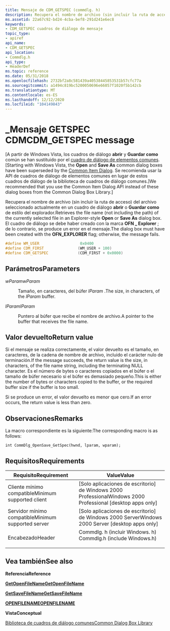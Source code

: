 ```yaml
---
title: Mensaje de CDM_GETSPEC (commdlg. h)
description: Recupera el nombre de archivo (sin incluir la ruta de acceso) del archivo seleccionado actualmente en un cuadro de diálogo abrir o guardar como de estilo del explorador.
ms.assetid: 22a67c92-bd24-4cba-bef8-291d241e6ec8
keywords:
- CDM_GETSPEC cuadros de diálogo de mensaje
topic_type:
- apiref
api_name:
- CDM_GETSPEC
api_location:
- Commdlg.h
api_type:
- HeaderDef
ms.topic: reference
ms.date: 05/31/2018
ms.openlocfilehash: 2732bf2a8c581439a40538445853531b57cfc77a
ms.sourcegitcommit: a1494c819bc5200050696e66057f1020f5b142cb
ms.translationtype: MT
ms.contentlocale: es-ES
ms.lasthandoff: 12/12/2020
ms.locfileid: "104149843"
---
```

# <a name="cdm_getspec-message"></a><span data-ttu-id="7d055-104">\_Mensaje GETSPEC CDM</span><span class="sxs-lookup"><span data-stu-id="7d055-104">CDM\_GETSPEC message</span></span>

<span data-ttu-id="7d055-105">\[A partir de Windows Vista, los cuadros de diálogo **abrir** y **Guardar como** común se han sustituido por el [cuadro de diálogo de elementos comunes](/previous-versions/windows/desktop/legacy/bb776913(v=vs.85)).</span><span class="sxs-lookup"><span data-stu-id="7d055-105">\[Starting with Windows Vista, the **Open** and **Save As** common dialog boxes have been superseded by the [Common Item Dialog](/previous-versions/windows/desktop/legacy/bb776913(v=vs.85)).</span></span> <span data-ttu-id="7d055-106">Se recomienda usar la API de cuadros de diálogo de elementos comunes en lugar de estos cuadros de diálogo de la biblioteca de cuadros de diálogo comunes.\]</span><span class="sxs-lookup"><span data-stu-id="7d055-106">We recommended that you use the Common Item Dialog API instead of these dialog boxes from the Common Dialog Box Library.\]</span></span>

<span data-ttu-id="7d055-107">Recupera el nombre de archivo (sin incluir la ruta de acceso) del archivo seleccionado actualmente en un cuadro de diálogo **abrir** o **Guardar como** de estilo del explorador.</span><span class="sxs-lookup"><span data-stu-id="7d055-107">Retrieves the file name (not including the path) of the currently selected file in an Explorer-style **Open** or **Save As** dialog box.</span></span> <span data-ttu-id="7d055-108">El cuadro de diálogo se debe haber creado con la marca **OFN \_ Explorer** ; de lo contrario, se produce un error en el mensaje.</span><span class="sxs-lookup"><span data-stu-id="7d055-108">The dialog box must have been created with the **OFN\_EXPLORER** flag; otherwise, the message fails.</span></span>


```C++
#define WM_USER                  0x0400
#define CDM_FIRST               (WM_USER + 100)
#define CDM_GETSPEC             (CDM_FIRST + 0x0000)
```



## <a name="parameters"></a><span data-ttu-id="7d055-109">Parámetros</span><span class="sxs-lookup"><span data-stu-id="7d055-109">Parameters</span></span>

<dl> <dt>

<span data-ttu-id="7d055-110">*wParam*</span><span class="sxs-lookup"><span data-stu-id="7d055-110">*wParam*</span></span> 
</dt> <dd>

<span data-ttu-id="7d055-111">Tamaño, en caracteres, del búfer *lParam* .</span><span class="sxs-lookup"><span data-stu-id="7d055-111">The size, in characters, of the *lParam* buffer.</span></span>

</dd> <dt>

<span data-ttu-id="7d055-112">*lParam*</span><span class="sxs-lookup"><span data-stu-id="7d055-112">*lParam*</span></span> 
</dt> <dd>

<span data-ttu-id="7d055-113">Puntero al búfer que recibe el nombre de archivo.</span><span class="sxs-lookup"><span data-stu-id="7d055-113">A pointer to the buffer that receives the file name.</span></span>

</dd> </dl>

## <a name="return-value"></a><span data-ttu-id="7d055-114">Valor devuelto</span><span class="sxs-lookup"><span data-stu-id="7d055-114">Return value</span></span>

<span data-ttu-id="7d055-115">Si el mensaje se realiza correctamente, el valor devuelto es el tamaño, en caracteres, de la cadena de nombre de archivo, incluido el carácter nulo de terminación.</span><span class="sxs-lookup"><span data-stu-id="7d055-115">If the message succeeds, the return value is the size, in characters, of the file name string, including the terminating NULL character.</span></span> <span data-ttu-id="7d055-116">Es el número de bytes o caracteres copiados en el búfer o el tamaño de búfer necesario si el búfer es demasiado pequeño.</span><span class="sxs-lookup"><span data-stu-id="7d055-116">This is either the number of bytes or characters copied to the buffer, or the required buffer size if the buffer is too small.</span></span>

<span data-ttu-id="7d055-117">Si se produce un error, el valor devuelto es menor que cero.</span><span class="sxs-lookup"><span data-stu-id="7d055-117">If an error occurs, the return value is less than zero.</span></span>

## <a name="remarks"></a><span data-ttu-id="7d055-118">Observaciones</span><span class="sxs-lookup"><span data-stu-id="7d055-118">Remarks</span></span>

<span data-ttu-id="7d055-119">La macro correspondiente es la siguiente:</span><span class="sxs-lookup"><span data-stu-id="7d055-119">The corresponding macro is as follows:</span></span>

``` syntax
int CommDlg_OpenSave_GetSpec(hwnd, lparam, wparam); 
```

## <a name="requirements"></a><span data-ttu-id="7d055-120">Requisitos</span><span class="sxs-lookup"><span data-stu-id="7d055-120">Requirements</span></span>



| <span data-ttu-id="7d055-121">Requisito</span><span class="sxs-lookup"><span data-stu-id="7d055-121">Requirement</span></span> | <span data-ttu-id="7d055-122">Value</span><span class="sxs-lookup"><span data-stu-id="7d055-122">Value</span></span> |
|-------------------------------------|----------------------------------------------------------------------------------------------------------|
| <span data-ttu-id="7d055-123">Cliente mínimo compatible</span><span class="sxs-lookup"><span data-stu-id="7d055-123">Minimum supported client</span></span><br/> | <span data-ttu-id="7d055-124">\[Solo aplicaciones de escritorio\] de Windows 2000 Professional</span><span class="sxs-lookup"><span data-stu-id="7d055-124">Windows 2000 Professional \[desktop apps only\]</span></span><br/>                                               |
| <span data-ttu-id="7d055-125">Servidor mínimo compatible</span><span class="sxs-lookup"><span data-stu-id="7d055-125">Minimum supported server</span></span><br/> | <span data-ttu-id="7d055-126">\[Solo aplicaciones de escritorio\] de Windows 2000 Server</span><span class="sxs-lookup"><span data-stu-id="7d055-126">Windows 2000 Server \[desktop apps only\]</span></span><br/>                                                     |
| <span data-ttu-id="7d055-127">Encabezado</span><span class="sxs-lookup"><span data-stu-id="7d055-127">Header</span></span><br/>                   | <dl> <span data-ttu-id="7d055-128"><dt>Commdlg. h (incluir Windows. h)</dt></span><span class="sxs-lookup"><span data-stu-id="7d055-128"><dt>Commdlg.h (include Windows.h)</dt></span></span> </dl> |



## <a name="see-also"></a><span data-ttu-id="7d055-129">Vea también</span><span class="sxs-lookup"><span data-stu-id="7d055-129">See also</span></span>

<dl> <dt>

<span data-ttu-id="7d055-130">**Referencia**</span><span class="sxs-lookup"><span data-stu-id="7d055-130">**Reference**</span></span>
</dt> <dt>

[<span data-ttu-id="7d055-131">**GetOpenFileName**</span><span class="sxs-lookup"><span data-stu-id="7d055-131">**GetOpenFileName**</span></span>](/windows/desktop/api/Commdlg/nf-commdlg-getopenfilenamea)
</dt> <dt>

[<span data-ttu-id="7d055-132">**GetSaveFileName**</span><span class="sxs-lookup"><span data-stu-id="7d055-132">**GetSaveFileName**</span></span>](/windows/desktop/api/Commdlg/nf-commdlg-getsavefilenamea)
</dt> <dt>

[<span data-ttu-id="7d055-133">**OPENFILENAME**</span><span class="sxs-lookup"><span data-stu-id="7d055-133">**OPENFILENAME**</span></span>](/windows/win32/api/commdlg/ns-commdlg-openfilenamea)
</dt> <dt>

<span data-ttu-id="7d055-134">**Vista**</span><span class="sxs-lookup"><span data-stu-id="7d055-134">**Conceptual**</span></span>
</dt> <dt>

[<span data-ttu-id="7d055-135">Biblioteca de cuadros de diálogo comunes</span><span class="sxs-lookup"><span data-stu-id="7d055-135">Common Dialog Box Library</span></span>](common-dialog-box-library.md)
</dt> </dl>

 

